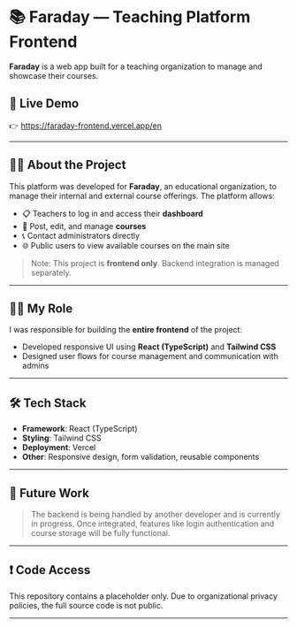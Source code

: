 # 📚 Faraday — Teaching Platform Frontend

**Faraday** is a web app built for a teaching organization to manage and showcase their courses.

## 🔗 Live Demo

👉 https://faraday-frontend.vercel.app/en

---

## 🧑‍🏫 About the Project

This platform was developed for **Faraday**, an educational organization, to manage their internal and external course offerings. The platform allows:

- 📋 Teachers to log in and access their **dashboard**
- 📝 Post, edit, and manage **courses**
- 📞 Contact administrators directly
- 🌐 Public users to view available courses on the main site

> Note: This project is **frontend only**. Backend integration is managed separately.

---

## 🧑‍💻 My Role

I was responsible for building the **entire frontend** of the project:

- Developed responsive UI using **React (TypeScript)** and **Tailwind CSS**
- Designed user flows for course management and communication with admins

---

## 🛠 Tech Stack

- **Framework**: React (TypeScript)
- **Styling**: Tailwind CSS
- **Deployment**: Vercel
- **Other**: Responsive design, form validation, reusable components

---

## 🚧 Future Work

> The backend is being handled by another developer and is currently in progress. Once integrated, features like login authentication and course storage will be fully functional.

---

## ❗ Code Access

This repository contains a placeholder only. Due to organizational privacy policies, the full source code is not public.


---

